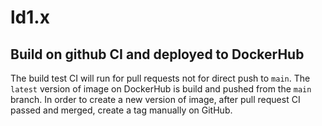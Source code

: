 # ld1.x

## Build on github CI and deployed to DockerHub

The build test CI will run for pull requests not for direct push to `main`.
The `latest` version of image on DockerHub is build and pushed from the `main` branch.
In order to create a new version of image, after pull request CI passed and merged, create a tag manually on GitHub.